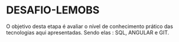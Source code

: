 # DESAFIO-LEMOBS
O objetivo desta etapa é avaliar o nível de conhecimento prático das tecnologias aqui apresentadas. Sendo elas : SQL, ANGULAR e GIT. 
